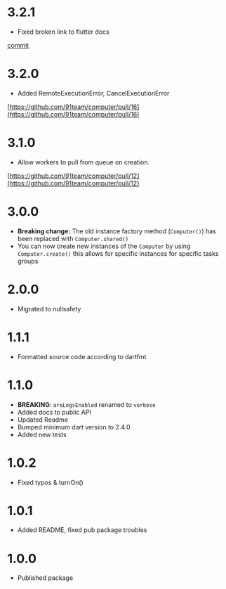 # 3.2.1

- Fixed broken link to flutter docs

[commit](https://github.com/91team/computer/commit/ca6dbf02080b2c825c6a8eebadb33bfded318a32)

# 3.2.0

- Added RemoteExecutionError, CancelExecutionError

[https://github.com/91team/computer/pull/16](https://github.com/91team/computer/pull/16)

# 3.1.0

- Allow workers to pull from queue on creation.

[https://github.com/91team/computer/pull/12](https://github.com/91team/computer/pull/12)
# 3.0.0

- **Breaking change:** The old instance factory method (`Computer()`) has been replaced with `Computer.shared()`
- You can now create new instances of the `Computer` by using `Computer.create()` this allows for specific instances for specific tasks groups

# 2.0.0

- Migrated to nullsafety

# 1.1.1

- Formatted source code according to dartfmt

# 1.1.0

- **BREAKING**: `areLogsEnabled` renamed to `verbose`
- Added docs to public API
- Updated Readme
- Bumped minimum dart version to 2.4.0
- Added new tests

# 1.0.2

- Fixed typos & turnOn()

# 1.0.1

- Added README, fixed pub package troubles

# 1.0.0

- Published package
